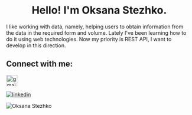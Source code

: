 <h1 align="center">Hello! I'm Oksana Stezhko.</h1>
I like working with data, namely, helping users to obtain information from the data in the required form and volume. Lately I've been learning how to do it using web technologies.
Now my priority is REST API, I want to develop in this direction.

<h2 align="left">Connect with me:</h2>
<p align="left">
<a href="mailto:oksana_stegko@ukr.net" target="blank"><img align="center" src="https://cdn.jsdelivr.net/npm/simple-icons@3.0.1/icons/gmail.svg" alt="gmail" height="30" width="30"/></a>

<a href="https://www.linkedin.com/in/OksanaStezhko/"><img src="https://img.shields.io/badge/LinkedIn-0077B5?style=for-the-badge&logo=linkedin&logoColor=white" alt="linkedin" title="Linkedin" /></a>

<img src="https://komarev.com/ghpvc/?username=OksanaStezhko&label=Profile%20views&color=0e75b6&style=flat" alt="Oksana Stezhko" />
